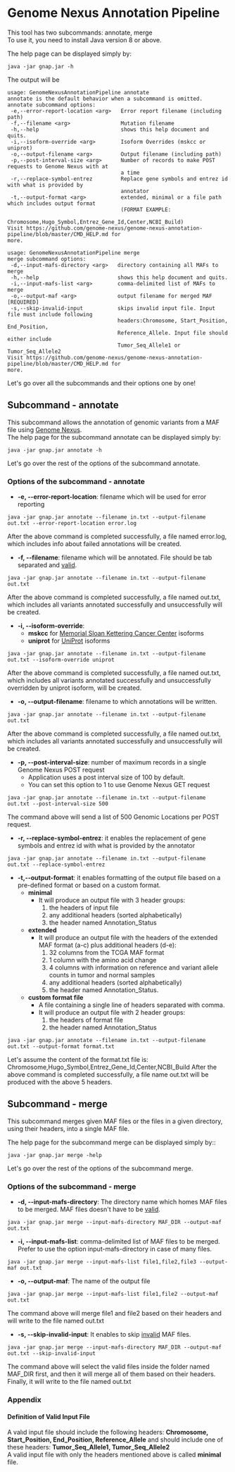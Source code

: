 # Genome Nexus Annotation Pipeline

This tool has two subcommands: annotate, merge  
To use it, you need to install Java version 8 or above.

The help page can be displayed simply by:

```
java -jar gnap.jar -h
```

The output will be

```
usage: GenomeNexusAnnotationPipeline annotate
annotate is the default behavior when a subcommand is omitted.
annotate subcommand options:
 -e,--error-report-location <arg>   Error report filename (including path)
 -f,--filename <arg>                Mutation filename
 -h,--help                          shows this help document and quits.
 -i,--isoform-override <arg>        Isoform Overrides (mskcc or uniprot)
 -o,--output-filename <arg>         Output filename (including path)
 -p,--post-interval-size <arg>      Number of records to make POST requests to Genome Nexus with at
                                    a time
 -r,--replace-symbol-entrez         Replace gene symbols and entrez id with what is provided by
                                    annotator
 -t,--output-format <arg>           extended, minimal or a file path which includes output format
                                    (FORMAT EXAMPLE:
                                    Chromosome,Hugo_Symbol,Entrez_Gene_Id,Center,NCBI_Build)
Visit https://github.com/genome-nexus/genome-nexus-annotation-pipeline/blob/master/CMD_HELP.md for
more.

usage: GenomeNexusAnnotationPipeline merge
merge subcommand options:
 -d,--input-mafs-directory <arg>   directory containing all MAFs to merge
 -h,--help                         shows this help document and quits.
 -i,--input-mafs-list <arg>        comma-delimited list of MAFs to merge
 -o,--output-maf <arg>             output filename for merged MAF [REQUIRED]
 -s,--skip-invalid-input           skips invalid input file. Input file must include following
                                   headers:Chromosome, Start_Position, End_Position,
                                   Reference_Allele. Input file should either include
                                   Tumor_Seq_Allele1 or Tumor_Seq_Allele2
Visit https://github.com/genome-nexus/genome-nexus-annotation-pipeline/blob/master/CMD_HELP.md for
more.

```  

Let's go over all the subcommands and their options one by one!

## Subcommand - annotate

This subcommand allows the annotation of genomic variants from a MAF file using [Genome Nexus](http://genomenexus.org).  
The help page for the subcommand annotate can be displayed simply by:

```
java -jar gnap.jar annotate -h
```

Let's go over the rest of the options of the subcommand annotate.

### Options of the subcommand - annotate

* **-e, --error-report-location**: filename which will be used for error reporting

```
java -jar gnap.jar annotate --filename in.txt --output-filename out.txt --error-report-location error.log
```

After the above command is completed successfully, a file named error.log, which includes info about failed annotations will be created.

* **-f, --filename**: filename which will be annotated. File should be tab separated and [valid](#definition-of-valid-input-file).

```
java -jar gnap.jar annotate --filename in.txt --output-filename out.txt
```

After the above command is completed successfully, a file named out.txt, which includes all variants annotated successfully and unsuccessfully will be created.

* **-i, --isoform-override**:
  * **mskcc** for [Memorial Sloan Kettering Cancer Center](https://www.mskcc.org/) isoforms
  * **uniprot** for [UniProt](https://www.uniprot.org/) isoforms

```
java -jar gnap.jar annotate --filename in.txt --output-filename out.txt --isoform-override uniprot
```

After the above command is completed successfully, a file named out.txt, which includes all variants annotated successfully and unsuccessfully overridden by uniprot isoform, will be created.

* **-o, --output-filename**: filename to which annotations will be written.

```
java -jar gnap.jar annotate --filename in.txt --output-filename out.txt
```

After the above command is completed successfully, a file named out.txt, which includes all variants annotated successfully and unsuccessfully will be created.

* **-p, --post-interval-size**: number of maximum records in a single Genome Nexus POST request
  * Application uses a post interval size of 100 by default.
  * You can set this option to 1 to use Genome Nexus GET request

```
java -jar gnap.jar annotate --filename in.txt --output-filename out.txt --post-interval-size 500
```

The command above will send a list of 500 Genomic Locations per POST request.

* **-r, --replace-symbol-entrez**: it enables the replacement of gene symbols and entrez id with what is provided by the annotator

```
java -jar gnap.jar annotate --filename in.txt --output-filename out.txt --replace-symbol-entrez
```

* **-t,--output-format**: it enables formatting of the output file based on a pre-defined format or based on a custom format.
  * **minimal** 
    * It will produce an output file with 3 header groups:
      1. the headers of input file 
      2. any additional headers (sorted alphabetically) 
      3. the header named Annotation_Status
  * **extended** 
    * It will produce an output file with the headers of the extended MAF format (a-c) plus additional headers (d-e): 
      1. 32 columns from the TCGA MAF format
      2. 1 column with the amino acid change
      3. 4 columns with information on reference and variant allele counts in tumor and normal samples
      4. any additional headers (sorted alphabetically)
      5. the header named Annotation_Status. 
  * **custom format file** 
    * A file containing a single line of headers separated with comma.
    * It will produce an output file with 2 header groups:
      1. the headers of format file
      2. the header named Annotation_Status

```
java -jar gnap.jar annotate --filename in.txt --output-filename out.txt --output-format format.txt
```

Let's assume the content of the format.txt file is: Chromosome,Hugo_Symbol,Entrez_Gene_Id,Center,NCBI_Build
After the above command is completed successfully, a file name out.txt will be produced with the above 5 headers.

## Subcommand - merge

This subcommand merges given MAF files or the files in a given directory, using their headers, into a single MAF file.

The help page for the subcommand merge can be displayed simply by::

```
java -jar gnap.jar merge -help
```

Let's go over the rest of the options of the subcommand merge.

### Options of the subcommand - merge

* **-d, --input-mafs-directory**: The directory name which homes MAF files to be merged. MAF files doesn't have to be [valid](#definition-of-valid-input-file).

```
java -jar gnap.jar merge --input-mafs-directory MAF_DIR --output-maf out.txt
```

* **-i, --input-mafs-list**: comma-delimited list of MAF files to be merged. Prefer to use the option input-mafs-directory in case of many files.

```
java -jar gnap.jar merge --input-mafs-list file1,file2,file3 --output-maf out.txt
```

* **-o, --output-maf**: The name of the output file

```
java -jar gnap.jar merge --input-mafs-list file1,file2 --output-maf out.txt
```

The command above will merge file1 and file2 based on their headers and will write to the file named out.txt

* **-s, --skip-invalid-input**: It enables to skip [invalid](#definition-of-valid-input-file) MAF files.

```
java -jar gnap.jar merge --input-mafs-directory MAF_DIR --output-maf out.txt --skip-invalid-input
```

The command above will select the valid files inside the folder named MAF_DIR first, and then it will merge all of them based on their headers. Finally, it will write to the file named out.txt

### Appendix

#### Definition of Valid Input File

A valıd input file should include the following headers: **Chromosome, Start_Position, End_Position, Reference_Allele** and should include one of these headers: **Tumor_Seq_Allele1, Tumor_Seq_Allele2**  
A valid input file with only the headers mentioned above is called **minimal** file.
